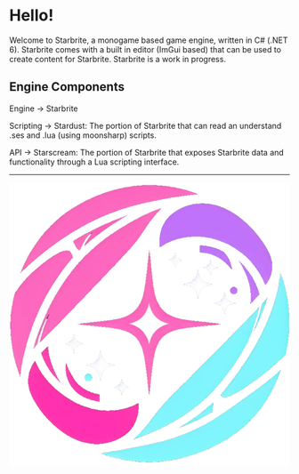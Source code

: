# Hello!
Welcome to Starbrite, a monogame based game engine, written in C# (.NET 6). Starbrite comes with a built in editor (ImGui based) that can be used to create content for Starbrite. Starbrite is a work in progress.

## Engine Components
Engine -> Starbrite

Scripting -> Stardust: The portion of Starbrite that can read an understand .ses and .lua (using moonsharp) scripts. 

API -> Starscream: The portion of Starbrite that exposes Starbrite data and functionality through a Lua scripting interface.


---
![Starbrite](/Preditor/Content/starbrite-logo.png)
